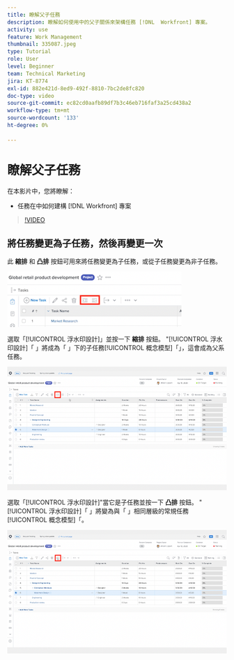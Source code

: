 ```yaml
---
title: 瞭解父子任務
description: 瞭解如何使用中的父子關係來架構任務 [!DNL  Workfront] 專案。
activity: use
feature: Work Management
thumbnail: 335087.jpeg
type: Tutorial
role: User
level: Beginner
team: Technical Marketing
jira: KT-8774
exl-id: 882e421d-8ed9-492f-8810-7bc2de8fc820
doc-type: video
source-git-commit: ec82cd0aafb89df7b3c46eb716faf3a25cd438a2
workflow-type: tm+mt
source-wordcount: '133'
ht-degree: 0%

---
```


# 瞭解父子任務

在本影片中，您將瞭解：

* 任務在中如何建構 [!DNL Workfront] 專案

>[!VIDEO](https://video.tv.adobe.com/v/335087/?quality=12&learn=on)


## 將任務變更為子任務，然後再變更一次

此 **縮排** 和 **凸排** 按鈕可用來將任務變更為子任務，或從子任務變更為非子任務。

![縮排和凸排按鈕的影像。](assets/indent-and-outdent.png)

選取「[!UICONTROL 浮水印設計]」並按一下 **縮排** 按鈕。 &quot;[!UICONTROL 浮水印設計]「 」將成為「 」下的子任務[!UICONTROL 概念模型]「」，這會成為父系任務。

![使用縮排按鈕的影像。](assets/indent.png)

選取「[!UICONTROL 浮水印設計]&quot;當它是子任務並按一下 **凸排** 按鈕。 &quot;[!UICONTROL 浮水印設計]「 」將變為與「 」相同層級的常規任務[!UICONTROL 概念模型]「。

![使用凸排按鈕的影像。](assets/outdent.png)

